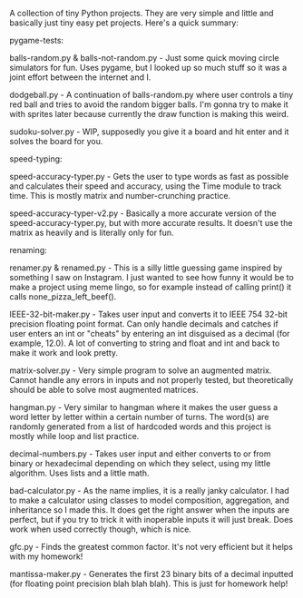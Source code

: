A collection of tiny Python projects. They are very simple and little and basically just tiny easy pet projects. Here's a quick summary:

pygame-tests:

balls-random.py & balls-not-random.py - Just some quick moving circle simulators for fun. Uses pygame, but I looked up so much stuff so it was a joint effort between the internet and I.

dodgeball.py - A continuation of balls-random.py where user controls a tiny red ball and tries to avoid the random bigger balls. I'm gonna try to make it with sprites later because currently the draw function is making this weird.

sudoku-solver.py - WIP, supposedly you give it a board and hit enter and it solves the board for you.


speed-typing:

speed-accuracy-typer.py - Gets the user to type words as fast as possible and calculates their speed and accuracy, using the Time module to track time. This is mostly matrix and number-crunching practice.

speed-accuracy-typer-v2.py - Basically a more accurate version of the speed-accuracy-typer.py, but with more accurate results. It doesn't use the matrix as heavily and is literally only for fun.


renaming:

renamer.py & renamed.py - This is a silly little guessing game inspired by something I saw on Instagram. I just wanted to see how funny it would be to make a project using meme lingo, so for example instead of calling print() it calls none_pizza_left_beef().


IEEE-32-bit-maker.py - Takes user input and converts it to IEEE 754 32-bit precision floating point format. Can only handle decimals and catches if user enters an int or "cheats" by entering an int disguised as a decimal (for example, 12.0). A lot of converting to string and float and int and back to make it work and look pretty.

matrix-solver.py - Very simple program to solve an augmented matrix. Cannot handle any errors in inputs and not properly tested, but theoretically should be able to solve most augmented matrices.

hangman.py - Very similar to hangman where it makes the user guess a word letter by letter within a certain number of turns. The word(s) are randomly generated from a list of hardcoded words and this project is mostly while loop and list practice.

decimal-numbers.py - Takes user input and either converts to or from binary or hexadecimal depending on which they select, using my little algorithm. Uses lists and a little math.

bad-calculator.py - As the name implies, it is a really janky calculator. I had to make a calculator using classes to model composition, aggregation, and inheritance so I made this. It does get the right answer when the inputs are perfect, but if you try to trick it with inoperable inputs it will just break. Does work when used correctly though, which is nice.

gfc.py - Finds the greatest common factor. It's not very efficient but it helps with my homework!

mantissa-maker.py - Generates the first 23 binary bits of a decimal inputted (for floating point precision blah blah blah). This is just for homework help!